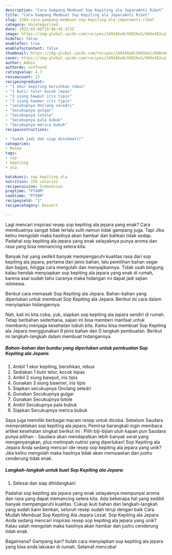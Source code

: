 ```yaml
---
description: "Cara Gampang Membuat Sop Kepiting ala JeparaAnti Ribet"
title: "Cara Gampang Membuat Sop Kepiting ala JeparaAnti Ribet"
slug: 1204-cara-gampang-membuat-sop-kepiting-ala-jeparaanti-ribet
category: Uncategorized
date: 2023-03-06T18:06:45.572Z
image: https://img-global.cpcdn.com/recipes/249166a9c5092be1/680x482cq70/sop-kepiting-ala-jepara-foto-resep-utama.jpg
hideToc: false
enableToc: true
enableTocContent: false
thumbnail: https://img-global.cpcdn.com/recipes/249166a9c5092be1/680x482cq70/sop-kepiting-ala-jepara-foto-resep-utama.jpg
cover: https://img-global.cpcdn.com/recipes/249166a9c5092be1/680x482cq70/sop-kepiting-ala-jepara-foto-resep-utama.jpg
author: Admin
authorAv: notfound
ratingvalue: 4.7
reviewcount: 22
recipeingredient:
- "1 ekor kepiting bersihkan rebus"
- "1 butir telor kocok lepas"
- "2 siung bawput iris tipis"
- "3 siung bawmer iris tipis"
- "secukupnya Onclang seledri"
- "Secukupnya gulgar"
- "Secukupnya totole"
- "Secukupnya pala bubuk"
- "Secukupnya merica bubuk"
recipeinstructions:

- "Sudah jadi dan siap dinikmati!"
categories:
- Resep
tags:
- sop
- kepiting
- ala

katakunci: sop kepiting ala 
nutrition: 258 calories
recipecuisine: Indonesian
preptime: "PT40M"
cooktime: "PT50M"
recipeyield: "1"
recipecategory: Dessert

---
```



Lagi mencari inspirasi resep sop kepiting ala jepara yang enak? Cara membuatnya sangat tidak terlalu sulit namun tidak gampang juga. Tapi Jika keliru mengolah maka hasilnya akan hambar dan bahkan tidak sedap. Padahal sop kepiting ala jepara yang enak selayaknya punya aroma dan rasa yang bisa memancing selera kita.


Banyak hal yang sedikit banyak mempengaruhi kualitas rasa dari sop kepiting ala jepara, pertama dari jenis bahan, lalu pemilihan bahan segar dan bagus, hingga cara mengolah dan menyajikannya. Tidak usah bingung kalau hendak menyiapkan sop kepiting ala jepara yang enak di rumah, karena asal sudah tahu caranya maka hidangan ini dapat jadi sajian istimewa.

Berikut cara memasak Sop Kepiting ala Jepara. Bahan-bahan yang diperlukan untuk membuat Sop Kepiting ala Jepara. Berikut ini cara dalam menyiapkan hidangannya.


Nah, kali ini kita coba, yuk, siapkan sop kepiting ala jepara sendiri di rumah. Tetap berbahan sederhana, sajian ini bisa memberi manfaat untuk membantu menjaga kesehatan tubuh kita. Kamu bisa membuat Sop Kepiting ala Jepara menggunakan 9 jenis bahan dan 0 langkah pembuatan. Berikut ini langkah-langkah dalam membuat hidangannya.

<!--inarticleads1-->

##### Bahan-bahan dan bumbu yang diperlukan untuk pembuatan Sop Kepiting ala Jepara:

1. Ambil 1 ekor kepiting, bersihkan, rebus
1. Sediakan 1 butir telor, kocok lepas
1. Ambil 2 siung bawput, iris tipis
1. Gunakan 3 siung bawmer, iris tipis
1. Siapkan secukupnya Onclang seledri
1. Gunakan Secukupnya gulgar
1. Gunakan Secukupnya totole
1. Ambil Secukupnya pala bubuk
1. Siapkan Secukupnya merica bubuk


Saya juga memiliki berbagai macam resep untuk dicoba. Sebelum Saudara mempraktekan sop kepiting ala jepara, Pemirsa barangkali ingin membaca artikel kesehatan singkat berikut ini : Pilih biji-bijian utuh kapan pun Saudara punya pilihan - Saudara akan mendapatkan lebih banyak serat yang mengenyangkan, plus melimpah nutrisi yang diperlukan! Sop Kepiting ala Jepara Anda sedang mencari ide resep sop kepiting ala jepara yang unik? Jika keliru mengolah maka hasilnya tidak akan memuaskan dan justru cenderung tidak enak. 

<!--inarticleads2-->

##### Langkah-langkah untuk buat Sop Kepiting ala Jepara:


1. Selesai dan siap dihidangkan!

Padahal sop kepiting ala jepara yang enak selayaknya mempunyai aroma dan rasa yang dapat memancing selera kita. Ada beberapa hal yang sedikit banyak mempengaruhi kualitas. Cukup ikuti bahan dan langkah-langkah yang sudah kami berikan, seluruh resep sudah teruji dengan baik Cara Mudah Membuat Sop Kepiting Ala Jepara Lezat. Sop Kepiting ala Jepara Anda sedang mencari inspirasi resep sop kepiting ala jepara yang unik? Kalau salah mengolah maka hasilnya akan hambar dan justru cenderung tidak enak. 

Bagaimana? Gampang kan? Itulah cara menyiapkan sop kepiting ala jepara yang bisa anda lakukan di rumah. Selamat mencoba!
